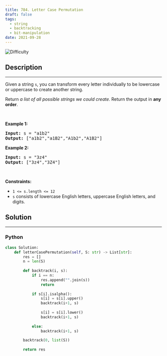 ```yaml
---
title: 784. Letter Case Permutation
draft: false
tags: 
  - string
  - backtracking
  - bit-manipulation
date: 2021-09-28
---
```


![Difficulty](https://img.shields.io/badge/Difficulty-Medium-blue.svg)

## Description

---
<p>Given a string <code>s</code>, you&nbsp;can transform every letter individually to be lowercase or uppercase to create another string.</p>

<p>Return <em>a list of all possible strings we could create</em>. Return the output in <strong>any order</strong>.</p>

<p>&nbsp;</p>
<p><strong class="example">Example 1:</strong></p>

<pre>
<strong>Input:</strong> s = &quot;a1b2&quot;
<strong>Output:</strong> [&quot;a1b2&quot;,&quot;a1B2&quot;,&quot;A1b2&quot;,&quot;A1B2&quot;]
</pre>

<p><strong class="example">Example 2:</strong></p>

<pre>
<strong>Input:</strong> s = &quot;3z4&quot;
<strong>Output:</strong> [&quot;3z4&quot;,&quot;3Z4&quot;]
</pre>

<p>&nbsp;</p>
<p><strong>Constraints:</strong></p>

<ul>
	<li><code>1 &lt;= s.length &lt;= 12</code></li>
	<li><code>s</code> consists of lowercase English letters, uppercase English letters, and digits.</li>
</ul>


## Solution

---
### Python
``` py title='letter-case-permutation'
class Solution:
    def letterCasePermutation(self, S: str) -> List[str]:
        res = []
        n = len(S)
        
        def backtrack(i, s):
            if i == n: 
                res.append("".join(s))
                return
            
            if s[i].isalpha():
                s[i] = s[i].upper()
                backtrack(i+1, s)
                
                s[i] = s[i].lower()
                backtrack(i+1, s)
            
            else:
                backtrack(i+1, s)
        
        backtrack(0, list(S))
        
        return res

```


